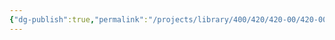 ```yaml
---
{"dg-publish":true,"permalink":"/projects/library/400/420/420-00/420-00-a/","noteIcon":"0","created":"2024-01-29T12:37:57.622+09:00","updated":"2024-02-17T12:37:01.560+09:00"}
---
```




